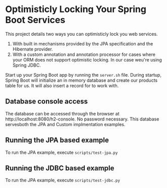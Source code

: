 # Optimisticly Locking Your Spring Boot Services
This project details two ways you can optimisticly lock you web services.

1. With built in mechanisms provided by the JPA specification and the Hibernate provider.
2. With a custom annotation and annotation processor for cases where your ORM does not support optimistic locking.  In our case weu're using Spring JDBC.

Start up your Spring Boot app by running the `server.sh` file.
During startup, Spring Boot will initialize an in memory database and create our products table for us.  It will also insert a record for to work with.

## Database console access
The database can be accessed through the browser at http://localhost:8080/h2-console.  No password necessary.  This database servesboth the JPA and Custom implmentation examples.

## Running the JPA based example
To run the JPA example, execute `scripts/test-jpa.py`

## Running the JDBC based example
To run the JPA example, execute `scripts/test-jdbc.py`
